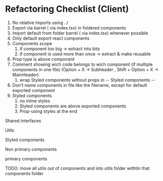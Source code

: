 # Refactoring Checklist (Client)

1. No relative imports using ../
2. Export via barrel ( via index.tsx) in foldered components
3. Import default from folder barrel ( via index.tsx) whenever possible
4. Only default export react components 
5. Components scope
   1. if component too big -> extract into bits
   2. if component is used more than once -> extract & make reusable 
6. Prop type is above component
7. Comment showing wich code belongs to wich component (if multiple components in one file) (Option + X -> Subheader , Shift + Option + X -> MainHeader)
   1. wrap Styled components without props in -- Styled components -- 
8. Don't name components in file like the filename, except for default exported component
9. Styled components
   1. no inline styles
   2. Styled components are above exported components
   3. Prop-using styles at the end
 

Shared interfaces

 Utils 

 Styled components 

 Non primary components 

 primary components 



TODO: move all utils out of components and into utils folder withtin that components folder
